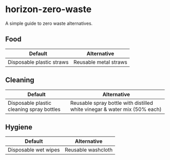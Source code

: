 # horizon-zero-waste

A simple guide to zero waste alternatives.

## Food

| Default | Alternative | 
| --- | --- |
| Disposable plastic straws | Reusable metal straws |

## Cleaning

| Default | Alternative | 
| --- | --- |
| Disposable plastic cleaning spray bottles | Reusable spray bottle with distilled white vinegar & water mix (50% each) |

## Hygiene

| Default | Alternative | 
| --- | --- |
| Disposable wet wipes | Reusable washcloth |
